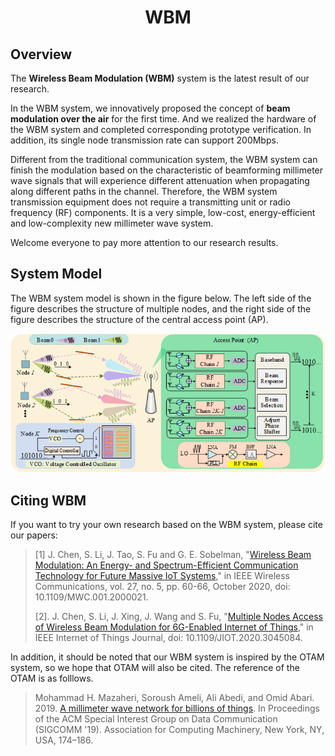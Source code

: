 # <center> WBM <center>

## Overview

The **Wireless Beam Modulation (WBM)** system is the latest  result of our research. 

In the WBM system, we innovatively proposed the concept of **beam modulation over the air** for the first time. And we realized the hardware of the WBM system and completed corresponding prototype verification. In addition, its single node transmission rate can support 200Mbps.

Different from the traditional communication system, the WBM system can finish the modulation based on the characteristic of beamforming millimeter wave signals that will experience different attenuation when propagating along different paths in the channel. Therefore, the WBM system transmission equipment does not require a transmitting unit or radio frequency (RF) components. It is  a very simple, low-cost, energy-efficient and low-complexity new millimeter wave system. 

Welcome everyone to pay more attention to our research results.




## System Model

The WBM system model is shown in the figure below. The left side of the figure describes the structure of multiple nodes, and the right side of the figure describes the structure of the central access point (AP).

![avatar](WBM-Model.png)

## Citing WBM

If you want to try your own research based on the WBM system, please cite our papers:

> [1] J. Chen, S. Li, J. Tao, S. Fu and G. E. Sobelman, "[Wireless Beam Modulation: An Energy- and Spectrum-Efficient Communication Technology for Future Massive IoT Systems](https://ieeexplore.ieee.org/document/9241886)," in IEEE Wireless Communications, vol. 27, no. 5, pp. 60-66, October 2020, doi: 10.1109/MWC.001.2000021.
>
> [2]. J. Chen, S. Li, J. Xing, J. Wang and S. Fu, "[Multiple Nodes Access of Wireless Beam Modulation for 6G-Enabled Internet of Things](https://ieeexplore.ieee.org/document/9295330)," in IEEE Internet of Things Journal, doi: 10.1109/JIOT.2020.3045084.

In addition, it should be noted that our WBM system is inspired by the OTAM system, so we hope that OTAM will also be cited. The reference of the OTAM is as folllows.

>  Mohammad H. Mazaheri, Soroush Ameli, Ali Abedi, and Omid Abari. 2019. [A millimeter wave network for billions of things](https://dl.acm.org/doi/10.1145/3379092.3379104). In Proceedings of the ACM Special Interest Group on Data Communication (SIGCOMM '19). Association for Computing Machinery, New York, NY, USA, 174–186.  



